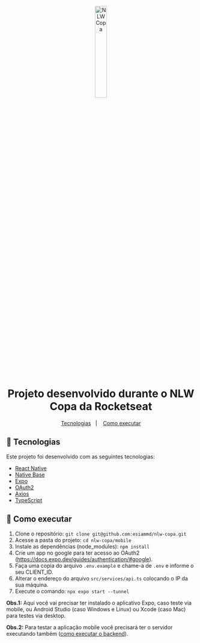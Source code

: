 <p align="center">
  <img src="https://raw.githubusercontent.com/rocketseat-education/nlw-copa-ignite/385128a4a3ea921b5b9cfb89bbb2746d3cdf2ea3/.github/logo.svg" alt="NLW Copa" width="25%" />
</p>

<h1 align="center">Projeto desenvolvido durante o NLW Copa da Rocketseat</h1>

<p align="center">
    <a href="#-tecnologias">Tecnologias</a>&nbsp;&nbsp;&nbsp;|&nbsp;&nbsp;&nbsp;
    <a href="#-como-executar">Como executar</a>
</p>

## 🚀 Tecnologias

Este projeto foi desenvolvido com as seguintes tecnologias:

- [React Native](https://reactnative.dev/)
- [Native Base](https://nativebase.io/)
- [Expo](https://expo.dev/)
- [OAuth2](https://oauth.net/2/)
- [Axios](https://axios-http.com/ptbr/docs/intro)
- [TypeScript](https://www.typescriptlang.org/)

## 🚀 Como executar
1.  Clone o repositório: `git clone git@github.com:esiammd/nlw-copa.git`
2.  Acesse a pasta do projeto: `cd nlw-copa/mobile`
3.  Instale as dependências (node_modules): `npm install`
4.  Crie um app no google para ter acesso ao OAuth2 (https://docs.expo.dev/guides/authentication/#google).
5. Faça uma copia do arquivo `.env.example` e chame-a de `.env` e informe o seu CLIENT_ID.
6. Alterar o endereço do arquivo `src/services/api.ts` colocando o IP da sua máquina.
7. Execute o comando: `npx expo start --tunnel`

**Obs.1:** Aqui você vai precisar ter instalado o aplicativo Expo, caso teste via mobile, ou Android Studio (caso Windows e Linux) ou Xcode (caso Mac) para testes via desktop.

**Obs.2:** Para testar a aplicação mobile você precisará ter o servidor executando também ([como executar o backend](../server/README.md)).
